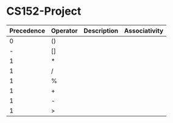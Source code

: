 # CS152-Project


| Precedence | Operator | Description | Associativity |
| ------------- | ------------- | ------------- | ------------- |
| 0 | () |
| - | [] |
| 1 | * |
| 1 | / |
| 1 | % |
| 1 | + |
| 1 | - |
| 1 | > |


